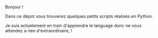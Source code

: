 Bonjour ! 

Dans ce dépot vous trouverez quelques petits scripts réalisés en Python.

Je suis actuelement en train d'apprendre le language donc ne vous attendez a rien d'extraordinaire, ! 

